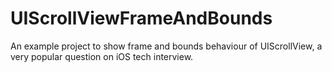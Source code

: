 # UIScrollViewFrameAndBounds
An example project to show frame and bounds behaviour of UIScrollView, a very popular question on iOS tech interview.

